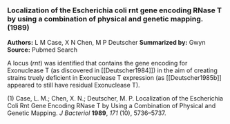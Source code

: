 ###   Localization of the Escherichia coli rnt gene encoding RNase T by using a combination of physical and genetic mapping. (1989)
**Authors:** L M Case, X N Chen, M P Deutscher **Summarized by:** Gwyn **Source:** Pubmed Search

A locus (*rnt*) was identified that contains the gene encoding for Exonuclease T (as discovered in [[Deutscher1984]]) in the aim of creating strains truely deficient in Exonuclease T expression (as [[Deutscher1985b]] appeared to still have residual Exonuclease T).

(1) Case, L. M.; Chen, X. N.; Deutscher, M. P. Localization of the Escherichia Coli Rnt Gene Encoding RNase T by Using a Combination of Physical and Genetic Mapping. _J Bacteriol_ **1989**, _171_ (10), 5736–5737.
